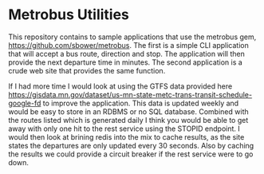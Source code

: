 # Metrobus Utilities

This repository contains to sample applications that use the metrobus gem, https://github.com/sbower/metrobus.  The first is a simple CLI application that will accept a bus route, direction and stop.  The application will then provide the next departure time in minutes.  The second application is a crude web site that provides the same function.

If I had more time I would look at using the GTFS data provided here https://gisdata.mn.gov/dataset/us-mn-state-metc-trans-transit-schedule-google-fd to improve the application.  This data is updated weekly and would be easy to store in an RDBMS or no SQL database.  Combined with the routes listed which is generated daily I think you would be able to get away with only one hit to the rest service using the STOPID endpoint.  I would then look at brining redis into the mix to cache results, as the site states the departures are only updated every 30 seconds.  Also by caching the results we could provide a circuit breaker if the rest service were to go down.

